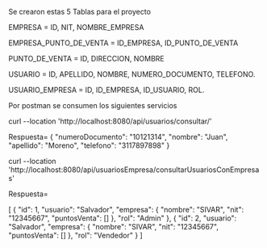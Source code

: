 Se crearon estas 5 Tablas para el proyecto

EMPRESA =
 ID,
 NIT,
 NOMBRE_EMPRESA   

EMPRESA_PUNTO_DE_VENTA =
 ID_EMPRESA, 
 ID_PUNTO_DE_VENTA  

PUNTO_DE_VENTA =
 ID,
 DIRECCION,
 NOMBRE  

USUARIO = 
 ID,
 APELLIDO,
 NOMBRE,
 NUMERO_DOCUMENTO,
 TELEFONO.    

USUARIO_EMPRESA =
 ID,
 ID_EMPRESA,
 ID_USUARIO, 
 ROL.   
 

Por postman se consumen los siguientes servicios

curl --location 'http://localhost:8080/api/usuarios/consultar/'

Respuesta= 
{
    "numeroDocumento": "10121314",
    "nombre": "Juan",
    "apellido": "Moreno",
    "telefono": "3117897898"
}

curl --location 'http://localhost:8080/api/usuariosEmpresa/consultarUsuariosConEmpresas'

Respuesta= 

[
    {
        "id": 1,
        "usuario": "Salvador",
        "empresa": {
            "nombre": "SIVAR",
            "nit": "12345667",
            "puntosVenta": []
        },
        "rol": "Admin"
    },
    {
        "id": 2,
        "usuario": "Salvador",
        "empresa": {
            "nombre": "SIVAR",
            "nit": "12345667",
            "puntosVenta": []
        },
        "rol": "Vendedor"
    }
]

